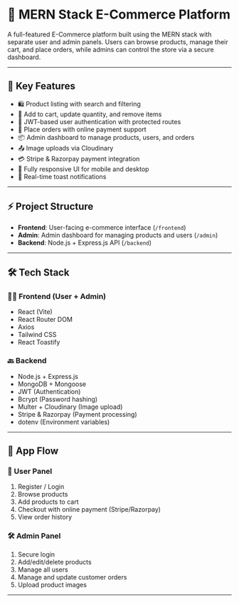 # 🛒 MERN Stack E-Commerce Platform

A full-featured E-Commerce platform built using the MERN stack with separate user and admin panels. Users can browse products, manage their cart, and place orders, while admins can control the store via a secure dashboard.

---

## 🎯 Key Features

- 🛍️ Product listing with search and filtering  
- 🛒 Add to cart, update quantity, and remove items  
- 🔐 JWT-based user authentication with protected routes  
- 🧾 Place orders with online payment support  
- 📦 Admin dashboard to manage products, users, and orders  
- 📤 Image uploads via Cloudinary  
- 💳 Stripe & Razorpay payment integration  
- 📱 Fully responsive UI for mobile and desktop  
- 🔔 Real-time toast notifications

---

## ⚡ Project Structure

- **Frontend**: User-facing e-commerce interface (`/frontend`)
- **Admin**: Admin dashboard for managing products and users (`/admin`)
- **Backend**: Node.js + Express.js API (`/backend`)

---

## 🛠️ Tech Stack

### 👨‍💻 Frontend (User + Admin)
- React (Vite)
- React Router DOM
- Axios
- Tailwind CSS
- React Toastify

### 🔙 Backend
- Node.js + Express.js
- MongoDB + Mongoose
- JWT (Authentication)
- Bcrypt (Password hashing)
- Multer + Cloudinary (Image upload)
- Stripe & Razorpay (Payment processing)
- dotenv (Environment variables)

---

## 🧭 App Flow

### 👤 User Panel
1. Register / Login
2. Browse products
3. Add products to cart
4. Checkout with online payment (Stripe/Razorpay)
5. View order history

### 🛠️ Admin Panel
1. Secure login
2. Add/edit/delete products
3. Manage all users
4. Manage and update customer orders
5. Upload product images

---

